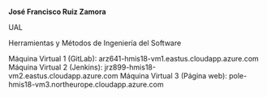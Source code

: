 **José Francisco Ruiz Zamora**

UAL 

Herramientas y Métodos de Ingeniería del Software

Máquina Virtual 1 (GitLab): arz641-hmis18-vm1.eastus.cloudapp.azure.com
Máquina Virtual 2 (Jenkins): jrz899-hmis18-vm2.eastus.cloudapp.azure.com
Máquina Virtual 3 (Página web): pole-hmis18-vm3.northeurope.cloudapp.azure.com
